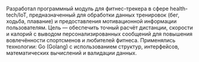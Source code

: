 Разработал программный модуль для фитнес-трекера в сфере health-tech/IoT, предназначенный для обработки данных тренировок (бег, ходьба, плавание) и предоставления мотивационной информации пользователям. Цель — обеспечить точный расчёт дистанции, скорости и калорий с выводом персонализированных сообщений для повышения вовлечённости спортсменов и любителей фитнеса. Применялись технологии: Go (Golang) с использованием структур, интерфейсов, математических вычислений и валидации данных.
